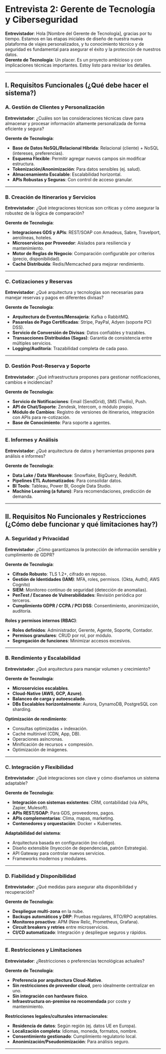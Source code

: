# Entrevista 2: Gerente de Tecnología y Ciberseguridad

**Entrevistador**: Hola [Nombre del Gerente de Tecnología], gracias por tu tiempo. Estamos en las etapas iniciales de diseño de nuestra nueva plataforma de viajes personalizados, y tu conocimiento técnico y de seguridad es fundamental para asegurar el éxito y la protección de nuestros datos.  
**Gerente de Tecnología**: Un placer. Es un proyecto ambicioso y con implicaciones técnicas importantes. Estoy listo para revisar los detalles.

---

## I. Requisitos Funcionales (¿Qué debe hacer el sistema?)

### A. Gestión de Clientes y Personalización

**Entrevistador**: ¿Cuáles son las consideraciones técnicas clave para almacenar y procesar información altamente personalizada de forma eficiente y segura?

**Gerente de Tecnología**:

- **Base de Datos NoSQL/Relacional Híbrida**: Relacional (cliente) + NoSQL (intereses, preferencias).
- **Esquema Flexible**: Permitir agregar nuevos campos sin modificar estructura.
- **Tokenización/Anonimización**: Para datos sensibles (ej. salud).
- **Almacenamiento Escalable**: Escalabilidad horizontal.
- **APIs Robustas y Seguras**: Con control de acceso granular.

---

### B. Creación de Itinerarios y Servicios

**Entrevistador**: ¿Qué integraciones técnicas son críticas y cómo asegurar la robustez de la lógica de comparación?

**Gerente de Tecnología**:

- **Integraciones GDS y APIs**: REST/SOAP con Amadeus, Sabre, Travelport, aerolíneas, hoteles.
- **Microservicios por Proveedor**: Aislados para resiliencia y mantenimiento.
- **Motor de Reglas de Negocio**: Comparación configurable por criterios (precio, disponibilidad).
- **Caché Distribuida**: Redis/Memcached para mejorar rendimiento.

---

### C. Cotizaciones y Reservas

**Entrevistador**: ¿Qué arquitectura y tecnologías son necesarias para manejar reservas y pagos en diferentes divisas?

**Gerente de Tecnología**:

- **Arquitectura de Eventos/Mensajería**: Kafka o RabbitMQ.
- **Pasarelas de Pago Certificadas**: Stripe, PayPal, Adyen (soporte PCI DSS).
- **Servicio de Conversión de Divisas**: Datos confiables y trazables.
- **Transacciones Distribuidas (Sagas)**: Garantía de consistencia entre múltiples servicios.
- **Logging/Auditoría**: Trazabilidad completa de cada paso.

---

### D. Gestión Post-Reserva y Soporte

**Entrevistador**: ¿Qué infraestructura propones para gestionar notificaciones, cambios e incidencias?

**Gerente de Tecnología**:

- **Servicio de Notificaciones**: Email (SendGrid), SMS (Twilio), Push.
- **API de Chat/Soporte**: Zendesk, Intercom, o módulo propio.
- **Módulo de Cambios**: Registro de versiones de itinerarios, integración con APIs para re-cotización.
- **Base de Conocimiento**: Para soporte a agentes.

---

### E. Informes y Análisis

**Entrevistador**: ¿Qué arquitectura de datos y herramientas propones para análisis e informes?

**Gerente de Tecnología**:

- **Data Lake / Data Warehouse**: Snowflake, BigQuery, Redshift.
- **Pipelines ETL Automatizados**: Para consolidar datos.
- **BI Tools**: Tableau, Power BI, Google Data Studio.
- **Machine Learning (a futuro)**: Para recomendaciones, predicción de demanda.

---

## II. Requisitos No Funcionales y Restricciones (¿Cómo debe funcionar y qué limitaciones hay?)

### A. Seguridad y Privacidad

**Entrevistador**: ¿Cómo garantizamos la protección de información sensible y cumplimiento de GDPR?

**Gerente de Tecnología**:

- **Cifrado Robusto**: TLS 1.2+, cifrado en reposo.
- **Gestión de Identidades (IAM)**: MFA, roles, permisos. (Okta, Auth0, AWS Cognito)
- **SIEM**: Monitoreo continuo de seguridad (detección de anomalías).
- **PenTest / Escaneo de Vulnerabilidades**: Revisión periódica por terceros.
- **Cumplimiento GDPR / CCPA / PCI DSS**: Consentimiento, anonimización, auditoría.

**Roles y permisos internos (RBAC)**:

- **Roles definidos**: Administrador, Gerente, Agente, Soporte, Contador.
- **Permisos granulares**: CRUD por rol, por módulo.
- **Segregación de funciones**: Minimizar accesos excesivos.

---

### B. Rendimiento y Escalabilidad

**Entrevistador**: ¿Qué arquitectura para manejar volumen y crecimiento?

**Gerente de Tecnología**:

- **Microservicios escalables**.
- **Cloud-Native (AWS, GCP, Azure)**.
- **Balanceo de carga y autoescalado**.
- **DBs Escalables horizontalmente**: Aurora, DynamoDB, PostgreSQL con sharding.

**Optimización de rendimiento**:

- Consultas optimizadas + indexación.
- Caché multinivel (CDN, App, DB).
- Operaciones asíncronas.
- Minificación de recursos + compresión.
- Optimización de imágenes.

---

### C. Integración y Flexibilidad

**Entrevistador**: ¿Qué integraciones son clave y cómo diseñamos un sistema adaptable?

**Gerente de Tecnología**:

- **Integración con sistemas existentes**: CRM, contabilidad (via APIs, Zapier, Mulesoft).
- **APIs REST/SOAP**: Para GDS, proveedores, pagos.
- **APIs complementarias**: Clima, mapas, marketing.
- **Contenedores y orquestación**: Docker + Kubernetes.

**Adaptabilidad del sistema**:

- Arquitectura basada en configuración (no código).
- Diseño extensible (Inyección de dependencias, patrón Estrategia).
- API Gateway para controlar nuevos servicios.
- Frameworks modernos y modulares.

---

### D. Fiabilidad y Disponibilidad

**Entrevistador**: ¿Qué medidas para asegurar alta disponibilidad y recuperación?

**Gerente de Tecnología**:

- **Despliegue multi-zona** en la nube.
- **Backups automáticos y DRP**: Pruebas regulares, RTO/RPO aceptables.
- **Monitoreo proactivo**: APM (New Relic, Prometheus, Grafana).
- **Circuit breakers y retries** entre microservicios.
- **CI/CD automatizado**: Integración y despliegue seguros y rápidos.

---

### E. Restricciones y Limitaciones

**Entrevistador**: ¿Restricciones o preferencias tecnológicas actuales?

**Gerente de Tecnología**:

- **Preferencia por arquitectura Cloud-Native**.
- **Sin restricciones de proveedor cloud**, pero idealmente centralizar en uno.
- **Sin integración con hardware físico**.
- **Infraestructura on-premise no recomendada** por coste y mantenimiento.

**Restricciones legales/culturales internacionales**:

- **Residencia de datos**: Según región (ej. datos UE en Europa).
- **Localización completa**: Idiomas, moneda, formatos, nombre.
- **Consentimiento gestionado**: Cumplimiento regulatorio local.
- **Anonimización/Pseudonimización**: Para análisis seguro.

---
